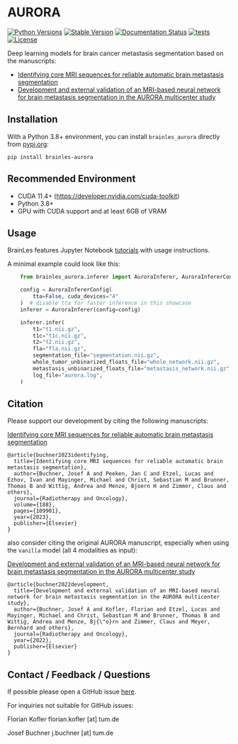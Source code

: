 # AURORA

[![Python Versions](https://img.shields.io/pypi/pyversions/brainles_aurora)](https://pypi.org/project/brainles_aurora/)
[![Stable Version](https://img.shields.io/pypi/v/brainles_aurora?label=stable)](https://pypi.python.org/pypi/brainles_aurora/)
[![Documentation Status](https://readthedocs.org/projects/brainles-aurora/badge/?version=latest)](http://brainles-aurora.readthedocs.io/?badge=latest)
[![tests](https://github.com/BrainLesion/AURORA/actions/workflows/tests.yml/badge.svg)](https://github.com/BrainLesion/AURORA/actions/workflows/tests.yml)
[![License](https://img.shields.io/badge/License-Apache%202.0-blue.svg)](https://opensource.org/licenses/Apache-2.0)
<!-- [![codecov](https://codecov.io/gh/BrainLesion/BraTS/graph/badge.svg?token=A7FWUKO9Y4)](https://codecov.io/gh/BrainLesion/BraTS) -->

Deep learning models for brain cancer metastasis segmentation based on the manuscripts:
* [Identifying core MRI sequences for reliable automatic brain metastasis segmentation](https://www.medrxiv.org/content/10.1101/2023.05.02.23289342v1)
* [Development and external validation of an MRI-based neural network for brain metastasis segmentation in the AURORA multicenter study](https://www.sciencedirect.com/science/article/pii/S0167814022045625)

## Installation
With a Python 3.8+ environment, you can install `brainles_aurora` directly from [pypi.org](https://pypi.org/project/brainles-aurora/):

```
pip install brainles-aurora
```

## Recommended Environment

- CUDA 11.4+ (https://developer.nvidia.com/cuda-toolkit)
- Python 3.8+
- GPU with CUDA support and at least 6GB of VRAM

## Usage
BrainLes features Jupyter Notebook [tutorials](https://github.com/BrainLesion/tutorials/tree/main/AURORA) with usage instructions.

A minimal example could look like this:

```python
    from brainles_aurora.inferer import AuroraInferer, AuroraInfererConfig

    config = AuroraInfererConfig(
        tta=False, cuda_devices="4"
    )  # disable tta for faster inference in this showcase
    inferer = AuroraInferer(config=config)

    inferer.infer(
        t1="t1.nii.gz",
        t1c="t1c.nii.gz",
        t2="t2.nii.gz",
        fla="fla.nii.gz",
        segmentation_file="segmentation.nii.gz",
        whole_tumor_unbinarized_floats_file="whole_network.nii.gz",
        metastasis_unbinarized_floats_file="metastasis_network.nii.gz",
        log_file="aurora.log",
    )

```

## Citation
Please support our development by citing the following manuscripts:

[Identifying core MRI sequences for reliable automatic brain metastasis segmentation](https://www.sciencedirect.com/science/article/pii/S016781402389795X)

```
@article{buchner2023identifying,
  title={Identifying core MRI sequences for reliable automatic brain metastasis segmentation},
  author={Buchner, Josef A and Peeken, Jan C and Etzel, Lucas and Ezhov, Ivan and Mayinger, Michael and Christ, Sebastian M and Brunner, Thomas B and Wittig, Andrea and Menze, Bjoern H and Zimmer, Claus and others},
  journal={Radiotherapy and Oncology},
  volume={188},
  pages={109901},
  year={2023},
  publisher={Elsevier}
}
```

also consider citing the original AURORA manuscript, especially when using the `vanilla` model (all 4 modalities as input):

[Development and external validation of an MRI-based neural network for brain metastasis segmentation in the AURORA multicenter study](https://www.sciencedirect.com/science/article/pii/S0167814022045625)

```
@article{buchner2022development,
  title={Development and external validation of an MRI-based neural network for brain metastasis segmentation in the AURORA multicenter study},
  author={Buchner, Josef A and Kofler, Florian and Etzel, Lucas and Mayinger, Michael and Christ, Sebastian M and Brunner, Thomas B and Wittig, Andrea and Menze, Bj{\"o}rn and Zimmer, Claus and Meyer, Bernhard and others},
  journal={Radiotherapy and Oncology},
  year={2022},
  publisher={Elsevier}
}
```

## Contact / Feedback / Questions

If possible please open a GitHub issue [here](https://github.com/BrainLesion/AURORA/issues).

For inquiries not suitable for GitHub issues:

Florian Kofler
florian.kofler [at] tum.de

Josef Buchner
j.buchner [at] tum.de
